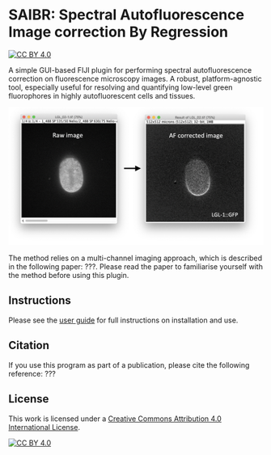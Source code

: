 # SAIBR: **S**pectral **A**utofluorescence **I**mage correction **B**y **R**egression

[![CC BY 4.0][cc-by-shield]][cc-by]

A simple GUI-based FIJI plugin for performing spectral autofluorescence correction on fluorescence microscopy images.
A robust, platform-agnostic tool, especially useful for resolving and quantifying low-level green fluorophores in highly autofluorescent cells and tissues.

![image](fig1.png)

The method relies on a multi-channel imaging approach, which is described in the following paper: ???.
Please read the paper to familiarise yourself with the method before using this plugin.

## Instructions

Please see the [user guide](af_correction_user_guide.pdf) for full instructions on installation and use. 

## Citation

If you use this program as part of a publication, please cite the following reference: ???

## License

This work is licensed under a
[Creative Commons Attribution 4.0 International License][cc-by].

[![CC BY 4.0][cc-by-image]][cc-by]

[cc-by]: http://creativecommons.org/licenses/by/4.0/
[cc-by-image]: https://i.creativecommons.org/l/by/4.0/88x31.png
[cc-by-shield]: https://img.shields.io/badge/License-CC%20BY%204.0-lightgrey.svg
